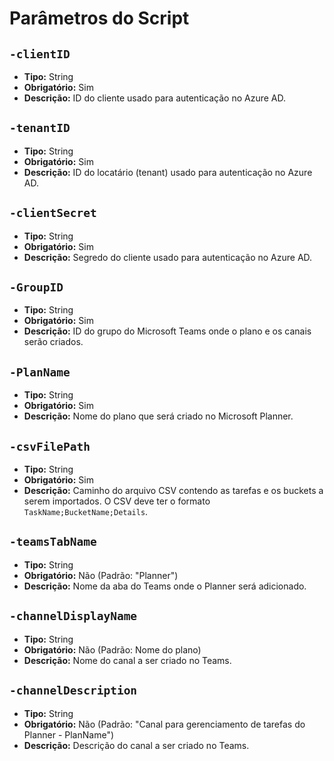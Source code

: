
# Parâmetros do Script

## `-clientID`

- **Tipo:** String
- **Obrigatório:** Sim
- **Descrição:** ID do cliente usado para autenticação no Azure AD.

## `-tenantID`

- **Tipo:** String
- **Obrigatório:** Sim
- **Descrição:** ID do locatário (tenant) usado para autenticação no Azure AD.

## `-clientSecret`

- **Tipo:** String
- **Obrigatório:** Sim
- **Descrição:** Segredo do cliente usado para autenticação no Azure AD.

## `-GroupID`

- **Tipo:** String
- **Obrigatório:** Sim
- **Descrição:** ID do grupo do Microsoft Teams onde o plano e os canais serão criados.

## `-PlanName`

- **Tipo:** String
- **Obrigatório:** Sim
- **Descrição:** Nome do plano que será criado no Microsoft Planner.

## `-csvFilePath`

- **Tipo:** String
- **Obrigatório:** Sim
- **Descrição:** Caminho do arquivo CSV contendo as tarefas e os buckets a serem importados. O CSV deve ter o formato `TaskName;BucketName;Details`.

## `-teamsTabName`

- **Tipo:** String
- **Obrigatório:** Não (Padrão: "Planner")
- **Descrição:** Nome da aba do Teams onde o Planner será adicionado.

## `-channelDisplayName`

- **Tipo:** String
- **Obrigatório:** Não (Padrão: Nome do plano)
- **Descrição:** Nome do canal a ser criado no Teams.

## `-channelDescription`

- **Tipo:** String
- **Obrigatório:** Não (Padrão: "Canal para gerenciamento de tarefas do Planner - PlanName")
- **Descrição:** Descrição do canal a ser criado no Teams.
